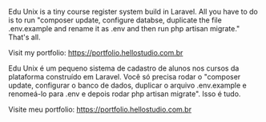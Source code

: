 Edu Unix is a tiny course register  system build in Laravel. All you have to do is to run "composer update, configure databse, duplicate the file .env.example and rename it as .env and then run php artisan migrate." That's all.

Visit my portfolio: https://portfolio.hellostudio.com.br

Edu Unix é um pequeno sistema de cadastro de alunos nos cursos da plataforma construído em Laravel.  Você só precisa rodar o "composer update, configurar o banco de dados, duplicar o arquivo .env.example e renomeá-lo para .env e depois rodar php artisan migrate". Isso é tudo.

Visite meu portfolio: https://portfolio.hellostudio.com.br
